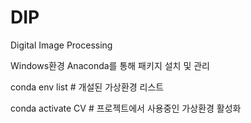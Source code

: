 # DIP
Digital Image Processing

Windows환경 Anaconda를 통해 패키지 설치 및 관리

conda env list  # 개설된 가상환경 리스트

conda activate CV  # 프로젝트에서 사용중인 가상환경 활성화
